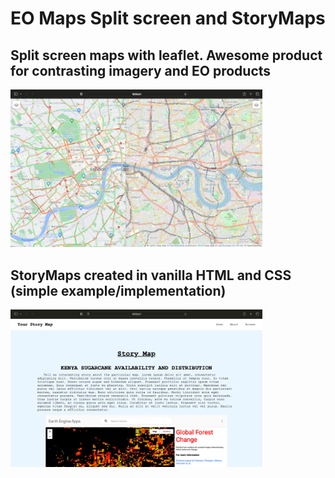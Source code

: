 # EO Maps Split screen and StoryMaps
## Split screen maps with leaflet. Awesome product for contrasting imagery and EO products
<img
  src="splitscreen-app.png"
  alt="Alt text"
  title="white noise over image example"
  style="display: inline-block; margin: 0 auto; max-width: 80%"/>

## StoryMaps created in vanilla HTML and CSS (simple example/implementation)

<img
  src="storymap-app.png"
  alt="Alt text"
  title="white noise over image example"
  style="display: inline-block; margin: 0 auto; max-width: 80%"/>